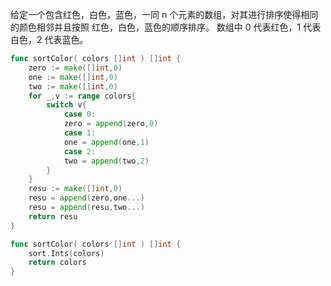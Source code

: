 给定一个包含红色，白色，蓝色，一同 n 个元素的数组，对其进行排序使得相同的颜色相邻并且按照 红色，白色，蓝色的顺序排序。 数组中 0 代表红色，1 代表白色，2 代表蓝色。 

```go
func sortColor( colors []int ) []int {
    zero := make([]int,0)
    one := make([]int,0)
    two := make([]int,0)
    for _,v := range colors{
        switch v{
            case 0:
            zero = append(zero,0)
            case 1:
            one = append(one,1)
            case 2:
            two = append(two,2)
        }
    }
    resu := make([]int,0)
    resu = append(zero,one...)
    resu = append(resu,two...)
    return resu
}
```

```go
func sortColor( colors []int ) []int {
    sort.Ints(colors)
    return colors
}
```


